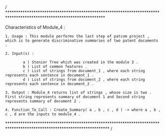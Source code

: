 
/ *********************************************************************************************************************

Characteristics of Module_4 :

	1. Usage : This module performs the last step of patcom project , which is to generate discriminative summaries of two patent documents .

	2. Input(s) : 
			
			a ) Stenier Tree which was created in the module 3 .
			b ) List of common features .
			c ) List of strings from document_1 , where each string represents each sentence in document_1 .
			d ) List of strings from document_2 , where each string represents each sentence in document_2 .

	3. Output : Module_4 returns list of strings , whose size is two . First string represents summary of document 1 and Second string represents summary of document 2 .

	4. Function_To_Call : Create_Summary( a , b , c , d ) -> where a , b , c , d are the inputs to module_4 . 

*********************************************************************************************************************** /

